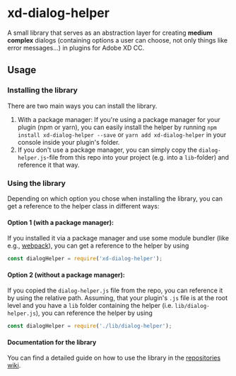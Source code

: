 # xd-dialog-helper
A small library that serves as an abstraction layer for creating **medium complex** dialogs (containing options a user can choose, not only things like error messages...) in plugins for Adobe XD CC.

## Usage
### Installing the library
There are two main ways you can install the library.
1. With a package manager: If you're using a package manager for your plugin (npm or yarn), you can easily install the helper by running `npm install xd-dialog-helper --save` or `yarn add xd-dialog-helper` in your console inside your plugin's folder.
2. If you don't use a package manager, you can simply copy the `dialog-helper.js`-file from this repo into your project (e.g. into a `lib`-folder) and reference it that way.

### Using the library
Depending on which option you chose when installing the library, you can get a reference to the helper class in different ways:

#### Option 1 (with a package manager):
If you installed it via a package manager and use some module bundler (like e.g., [webpack](https://webpack.js.org/)), you can get a reference to the helper by using

```javascript
const dialogHelper = require('xd-dialog-helper');
```

#### Option 2 (without a package manager):
If you copied the `dialog-helper.js` file from the repo, you can reference it by using the relative path. Assuming, that your plugin's `.js` file is at the root level and you have a `lib` folder containing the helper (i.e. `lib/dialog-helper.js`), you can reference the helper by using
```javascript
const dialogHelper = require('./lib/dialog-helper');
```

#### Documentation for the library
You can find a detailed guide on how to use the library in the [repositories wiki](https://github.com/pklaschka/xd-dialog-helper/wiki).